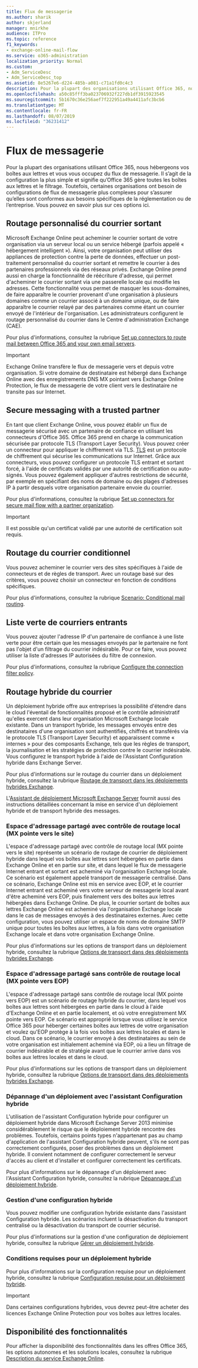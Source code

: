 ```yaml
---
title: Flux de messagerie
ms.author: sharik
author: skjerland
manager: mnirkhe
audience: ITPro
ms.topic: reference
f1_keywords:
- exchange-online-mail-flow
ms.service: o365-administration
localization_priority: Normal
ms.custom:
- Adm_ServiceDesc
- Adm_ServiceDesc_top
ms.assetid: 8e5267e6-d224-485b-a081-c71a1fd0c4c3
description: Pour la plupart des organisations utilisant Office 365, nous hébergeons vos boîtes aux lettres et vous vous occupez du flux de messagerie. Il s’agit de la configuration la plus simple et signifie qu’Office 365 gère toutes les boîtes aux lettres et le filtrage. Toutefois, certaines organisations ont besoin de configurations de flux de messagerie plus complexes pour s’assurer qu’elles sont conformes aux besoins spécifiques de la réglementation ou de l’entreprise. Vous pouvez en savoir plus sur ces options ici.
ms.openlocfilehash: a50c85fff3ba023706932f227db1df3915923545
ms.sourcegitcommit: 5b1670c36e256aef7f222951a49a4411afc3bcb6
ms.translationtype: MT
ms.contentlocale: fr-FR
ms.lasthandoff: 08/07/2019
ms.locfileid: "36231412"
---
```

# <a name="mail-flow"></a>Flux de messagerie

Pour la plupart des organisations utilisant Office 365, nous hébergeons vos boîtes aux lettres et vous vous occupez du flux de messagerie. Il s’agit de la configuration la plus simple et signifie qu’Office 365 gère toutes les boîtes aux lettres et le filtrage. Toutefois, certaines organisations ont besoin de configurations de flux de messagerie plus complexes pour s’assurer qu’elles sont conformes aux besoins spécifiques de la réglementation ou de l’entreprise. Vous pouvez en savoir plus sur ces options ici. 
  
## <a name="custom-routing-of-outbound-email"></a>Routage personnalisé du courrier sortant

Microsoft Exchange Online peut acheminer le courrier sortant de votre organisation via un serveur local ou un service hébergé (parfois appelé « hébergement intelligent »). Ainsi, votre organisation peut utiliser des appliances de protection contre la perte de données, effectuer un post-traitement personnalisé du courrier sortant et remettre le courrier à des partenaires professionnels via des réseaux privés. Exchange Online prend aussi en charge la fonctionnalité de réécriture d'adresse, qui permet d'acheminer le courrier sortant via une passerelle locale qui modifie les adresses. Cette fonctionnalité vous permet de masquer les sous-domaines, de faire apparaître le courrier provenant d'une organisation à plusieurs domaines comme un courrier associé à un domaine unique, ou de faire apparaître le courrier relayé par des partenaires comme étant un courrier envoyé de l'intérieur de l'organisation. Les administrateurs configurent le routage personnalisé du courrier dans le Centre d'administration Exchange (CAE).
  
Pour plus d'informations, consultez la rubrique [Set up connectors to route mail between Office 365 and your own email servers](https://docs.microsoft.com/exchange/mail-flow-best-practices/use-connectors-to-configure-mail-flow/set-up-connectors-to-route-mail).
  
> [!IMPORTANT]
> Exchange Online transfère le flux de messagerie vers et depuis votre organisation. Si votre domaine de destinataire est hébergé dans Exchange Online avec des enregistrements DNS MX pointant vers Exchange Online Protection, le flux de messagerie de votre client vers le destinataire ne transite pas sur Internet.
  
## <a name="secure-messaging-with-a-trusted-partner"></a>Secure messaging with a trusted partner

En tant que client Exchange Online, vous pouvez établir un flux de messagerie sécurisé avec un partenaire de confiance en utilisant les connecteurs d'Office 365. Office 365 prend en charge la communication sécurisée par protocole TLS (Transport Layer Security). Vous pouvez créer un connecteur pour appliquer le chiffrement via TLS. [TLS](https://docs.microsoft.com/office365/securitycompliance/exchange-online-uses-tls-to-secure-email-connections) est un protocole de chiffrement qui sécurise les communications sur Internet. Grâce aux connecteurs, vous pouvez configurer un protocole TLS entrant et sortant forcé, à l'aide de certificats validés par une autorité de certification ou auto-signés. Vous pouvez également appliquer d'autres restrictions de sécurité, par exemple en spécifiant des noms de domaine ou des plages d'adresses IP à partir desquels votre organisation partenaire envoie du courrier. 
  
Pour plus d'informations, consultez la rubrique [Set up connectors for secure mail flow with a partner organization](https://docs.microsoft.com/exchange/mail-flow-best-practices/use-connectors-to-configure-mail-flow/set-up-connectors-for-secure-mail-flow-with-a-partner).
  
> [!IMPORTANT]
> Il est possible qu'un certificat validé par une autorité de certification soit requis. 
  
## <a name="conditional-mail-routing"></a>Routage du courrier conditionnel

Vous pouvez acheminer le courrier vers des sites spécifiques à l'aide de connecteurs et de règles de transport. Avec un routage basé sur des critères, vous pouvez choisir un connecteur en fonction de conditions spécifiques.
  
Pour plus d'informations, consultez la rubrique [Scenario: Conditional mail routing](https://docs.microsoft.com/exchange/mail-flow-best-practices/use-connectors-to-configure-mail-flow/conditional-mail-routing).
  
## <a name="incoming-mail-safe-list"></a>Liste verte de courriers entrants

Vous pouvez ajouter l'adresse IP d'un partenaire de confiance à une liste verte pour être certain que les messages envoyés par le partenaire ne font pas l'objet d'un filtrage du courrier indésirable. Pour ce faire, vous pouvez utiliser la liste d'adresses IP autorisées du filtre de connexion.
  
Pour plus d'informations, consultez la rubrique [Configure the connection filter policy](https://docs.microsoft.com/office365/SecurityCompliance/configure-the-connection-filter-policy).
  
## <a name="hybrid-email-routing"></a>Routage hybride du courrier

Un déploiement hybride offre aux entreprises la possibilité d'étendre dans le cloud l'éventail de fonctionnalités proposé et le contrôle administratif qu'elles exercent dans leur organisation Microsoft Exchange locale existante. Dans un transport hybride, les messages envoyés entre des destinataires d'une organisation sont authentifiés, chiffrés et transférés via le protocole TLS (Transport Layer Security) et apparaissent comme « internes » pour des composants Exchange, tels que les règles de transport, la journalisation et les stratégies de protection contre le courrier indésirable. Vous configurez le transport hybride à l'aide de l'Assistant Configuration hybride dans Exchange Server.
  
Pour plus d'informations sur le routage du courrier dans un déploiement hybride, consultez la rubrique [Routage de transport dans les déploiements hybrides Exchange](https://go.microsoft.com/fwlink/p/?LinkId=271757).
  
L'[Assistant de déploiement Microsoft Exchange Server](https://go.microsoft.com/fwlink/p/?LinkId=287036) fournit aussi des instructions détaillées concernant la mise en service d'un déploiement hybride et de transport hybride des messages. 
  
### <a name="shared-address-space-with-on-premises-routing-control-mx-points-to-on-premises"></a>Espace d'adressage partagé avec contrôle de routage local (MX pointe vers le site)

L'espace d'adressage partagé avec contrôle de routage local (MX pointe vers le site) représente un scénario de routage de courrier de déploiement hybride dans lequel vos boîtes aux lettres sont hébergées en partie dans Exchange Online et en partie sur site, et dans lequel le flux de messagerie Internet entrant et sortant est acheminé via l'organisation Exchange locale. Ce scénario est également appelé transport de messagerie centralisé. Dans ce scénario, Exchange Online est mis en service avec EOP, et le courrier Internet entrant est acheminé vers votre serveur de messagerie local avant d'être acheminé vers EOP, puis finalement vers des boîtes aux lettres hébergées dans Exchange Online. De plus, le courrier sortant de boîtes aux lettres Exchange Online est acheminé via l'organisation Exchange locale dans le cas de messages envoyés à des destinataires externes. Avec cette configuration, vous pouvez utiliser un espace de noms de domaine SMTP unique pour toutes les boîtes aux lettres, à la fois dans votre organisation Exchange locale et dans votre organisation Exchange Online. 
  
Pour plus d'informations sur les options de transport dans un déploiement hybride, consultez la rubrique [Options de transport dans des déploiements hybrides Exchange](https://go.microsoft.com/fwlink/p/?LinkID=271758).
  
### <a name="shared-address-space-without-on-premises-routing-control-mx-points-to-eop"></a>Espace d'adressage partagé sans contrôle de routage local (MX pointe vers EOP)

L'espace d'adressage partagé sans contrôle de routage local (MX pointe vers EOP) est un scénario de routage hybride du courrier, dans lequel vos boîtes aux lettres sont hébergées en partie dans le cloud à l'aide d'Exchange Online et en partie localement, et où votre enregistrement MX pointe vers EOP. Ce scénario est approprié lorsque vous utilisez le service Office 365 pour héberger certaines boîtes aux lettres de votre organisation et voulez qu'EOP protège à la fois vos boîtes aux lettres locales et dans le cloud. Dans ce scénario, le courrier envoyé à des destinataires au sein de votre organisation est initialement acheminé via EOP, où a lieu un filtrage de courrier indésirable et de stratégie avant que le courrier arrive dans vos boîtes aux lettres locales et dans le cloud. 
  
Pour plus d'informations sur les options de transport dans un déploiement hybride, consultez la rubrique [Options de transport dans des déploiements hybrides Exchange](https://go.microsoft.com/fwlink/p/?LinkID=271758).
  
### <a name="troubleshooting-a-deployment-with-the-hybrid-configuration-wizard"></a>Dépannage d'un déploiement avec l'assistant Configuration hybride

L'utilisation de l'assistant Configuration hybride pour configurer un déploiement hybride dans Microsoft Exchange Server 2013 minimise considérablement le risque que le déploiement hybride rencontre des problèmes. Toutefois, certains points types n'appartenant pas au champ d'application de l'assistant Configuration hybride peuvent, s'ils ne sont pas correctement configurés, poser des problèmes dans un déploiement hybride. Il convient notamment de configurer correctement le serveur d'accès au client et d'installer et configurer correctement les certificats.
  
Pour plus d'informations sur le dépannage d'un déploiement avec l'Assistant Configuration hybride, consultez la rubrique [Dépannage d'un déploiement hybride](https://go.microsoft.com/fwlink/p/?LinkId=271040).
  
### <a name="managing-a-hybrid-configuration"></a>Gestion d'une configuration hybride

Vous pouvez modifier une configuration hybride existante dans l'assistant Configuration hybride. Les scénarios incluent la désactivation du transport centralisé ou la désactivation du transport de courrier sécurisé.
  
Pour plus d'informations sur la gestion d'une configuration de déploiement hybride, consultez la rubrique [Gérer un déploiement hybride](https://go.microsoft.com/fwlink/p/?LinkId=271044).
  
### <a name="hybrid-deployment-requirements"></a>Conditions requises pour un déploiement hybride

Pour plus d'informations sur la configuration requise pour un déploiement hybride, consultez la rubrique [Configuration requise pour un déploiement hybride](https://go.microsoft.com/fwlink/p/?LinkId=271759).
  
> [!IMPORTANT]
> Dans certaines configurations hybrides, vous devrez peut-être acheter des licences Exchange Online Protection pour vos boîtes aux lettres locales. 
  
## <a name="feature-availability"></a>Disponibilité des fonctionnalités

Pour afficher la disponibilité des fonctionnalités dans les offres Office 365, les options autonomes et les solutions locales, consultez la rubrique [Description du service Exchange Online](exchange-online-service-description.md).
  